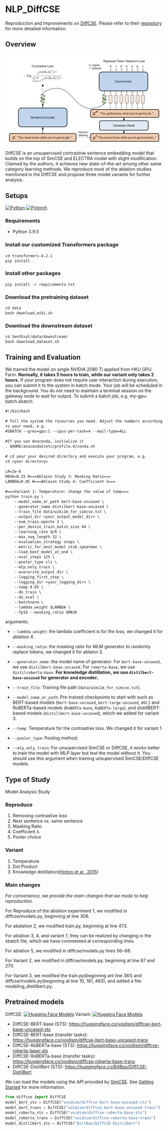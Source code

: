 # NLP_DiffCSE

Reproduction and Improvements on [DiffCSE](https://arxiv.org/abs/2204.10298). Please refer to their [repository](https://github.com/voidism/DiffCSE) for more detailed information.

## Overview

![DiffCSE](diffcse.png)

DiffCSE is an unsupervised contrastive sentence embedding model that builds on the top of SimCSE and ELECTRA model with slight modification. Claimed by the authors, it achieves new state-of-the-art among other same category learning methods. We reproduce most of the ablation studies mentioned in the DiffCSE and propose three model variants for further analysis.

## Setups

[![Python](https://img.shields.io/badge/python-3.9.5-blue?logo=python&logoColor=FED643)](https://www.python.org/downloads/release/python-395/)
[![Pytorch](https://img.shields.io/badge/pytorch-1.7.1-red?logo=pytorch)](https://pytorch.org/get-started/previous-versions/)

### Requirements
* Python 3.9.5

### Install our customized Transformers package
```
cd transformers-4.2.1
pip install .
```

### Install other packages
```
pip install -r requirements.txt
```

### Download the pretraining dataset
```
cd data
bash download_wiki.sh
```

### Download the downstream dataset
```
cd SentEval/data/downstream/
bash download_dataset.sh
```

## Training and Evaluation

We trained the model on single NVIDIA 2080 Ti applied from HKU GPU Farm. **Normally, it takes 5 hours to train, while our variant only takes 2 hours.** If your program does not require user interaction during execution, you can submit it to the system in batch mode. Your job will be scheduled in the background. You do not need to maintain a terminal session on the gateway node to wait for output. To submit a batch job, e.g. my-gpu-batch.sbatch:

```
#!/bin/bash

# Tell the system the resources you need. Adjust the numbers according to your need, e.g. 
#SBATCH --gres=gpu:1 --cpus-per-task=4 --mail-type=ALL

#If you use Anaconda, initialize it
. $HOME/anaconda3/etc/profile.d/conda.sh

# cd your your desired directory and execute your program, e.g.
cd <your directory>

LR=2e-6
MASK=0.15 #===Ablaion Study 3: Masking Ratio===
LAMBDA=0.05 #===Ablaion Study 4: Coefficient λ===

#===Variant 1: Temperature: change the value of temp===
python train.py \
    --model_name_or_path bert-base-uncased \
    --generator_name distilbert-base-uncased \
    --train_file data/wiki1m_for_simcse.txt \
    --output_dir <your_output_model_dir> \
    --num_train_epochs 2 \
    --per_device_train_batch_size 64 \
    --learning_rate $LR \
    --max_seq_length 32 \
    --evaluation_strategy steps \
    --metric_for_best_model stsb_spearman \
    --load_best_model_at_end \
    --eval_steps 125 \
    --pooler_type cls \
    --mlp_only_train \
    --overwrite_output_dir \
    --logging_first_step \
    --logging_dir <your_logging_dir> \
    --temp 0.05 \
    --do_train \
    --do_eval \
    --batchnorm \
    --lambda_weight $LAMBDA \
    --fp16 --masking_ratio $MASK
```

arguments:

* `--lambda_weight`: the lambda coefficient is for the loss, we changed it for ablation 4.
* `--masking_ratio`: the masking ratio for MLM generator to randomly replace tokens, we changed it for ablaion 3.
* `--generator_name`: the model name of generator. For `bert-base-uncased`, we use `distilbert-base-uncased`. For `roberta-base`, we use `distilroberta-base`. **For knowledge distillation, we use `distilbert-base-uncased` for generator and encoder.**.

* `--train_file`: Training file path (`data/wiki1m_for_simcse.txt`). 
* `--model_name_or_path`: Pre-trained checkpoints to start with such as BERT-based models (`bert-base-uncased`, `bert-large-uncased`, etc.) and RoBERTa-based models (`RoBERTa-base`, `RoBERTa-large`), and distillBERT-based models (`distillbert-base-uncased`), which we added for variant 3. 
* `--temp`: Temperature for the contrastive loss. We changed it for variant 1.
* `--pooler_type`: Pooling method.
* `--mlp_only_train`: For unsupervised SimCSE or DiffCSE, it works better to train the model with MLP layer but test the model without it. You should use this argument when training unsupervised SimCSE/DiffCSE models.

## Type of Study

Model Analysis Study

### Reproduce

1. Removing contrastive loss
2. Next sentence vs. same sentence
3. Masking Ratio
4. Coefficient λ
5. Pooler choice

### Variant

1. Temperature
2. Dot Product
3. Knowledge distillation([Hinton et al., 2015](https://arxiv.org/abs/1503.02531)) 

### Main changes
*For convenience, we provide the main changes that we mode to help reproduction.*

For Reproduce of the ablation experiment 1, we modified in diffcse/models.py, beginning at line 306.

For abalation 2, we modified train.py, beginning at line 473.

For ablation 3, 4, and variant 1, they can be realized by changing in the sbatch file, which we have commented at corresponding lines.

For ablation 5, we modified in diffcse/models.py lines 56~68.

For Variant 2, we modified in diffcse/models.py, beginning at line 87 and 270.

For Variant 3, we modified the train.py(beginning ant line 361) and diffcse/models.py(beginning at line 10, 181, 483), and added a file: modeling_distillbert.py.

## Pretrained models

DiffCSE: [![Hugging Face Models](https://img.shields.io/badge/%F0%9F%A4%97-Models-yellow)](https://huggingface.co/voidism)
Variant: [![Hugging Face Models](https://img.shields.io/badge/%F0%9F%A4%97-Models-yellow)](https://huggingface.co/BillBao)

* DiffCSE-BERT-base (STS): https://huggingface.co/voidism/diffcse-bert-base-uncased-sts
* DiffCSE-BERT-base (transfer tasks): https://huggingface.co/voidism/diffcse-bert-base-uncased-trans
* DiffCSE-RoBERTa-base (STS): https://huggingface.co/voidism/diffcse-roberta-base-sts
* DiffCSE-RoBERTa-base (transfer tasks): https://huggingface.co/voidism/diffcse-roberta-base-trans
* DiffCSE-DistilBert (STS): https://huggingface.co/BillBao/DiffCSE-DistilBert

We can load the models using the API provided by [SimCSE](https://github.com/princeton-nlp/SimCSE). 
See [Getting Started](https://github.com/princeton-nlp/SimCSE#getting-started) for more information.

```python
from diffcse import DiffCSE
model_bert_sts = DiffCSE("voidism/diffcse-bert-base-uncased-sts")
model_bert_trans = DiffCSE("voidism/diffcse-bert-base-uncased-trans")
model_roberta_sts = DiffCSE("voidism/diffcse-roberta-base-sts")
model_roberta_trans = DiffCSE("voidism/diffcse-roberta-base-trans")
model_distilbert_sts = DiffCSE("BillBao/DiffCSE-DistilBert")
```
